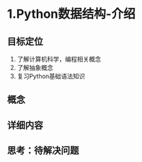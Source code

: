 # 1.Python数据结构-介绍

## 目标定位

1. 了解计算机科学，编程相关概念
2. 了解抽象概念
3. 复习Python基础语法知识

## 概念



## 详细内容

## 思考：待解决问题




